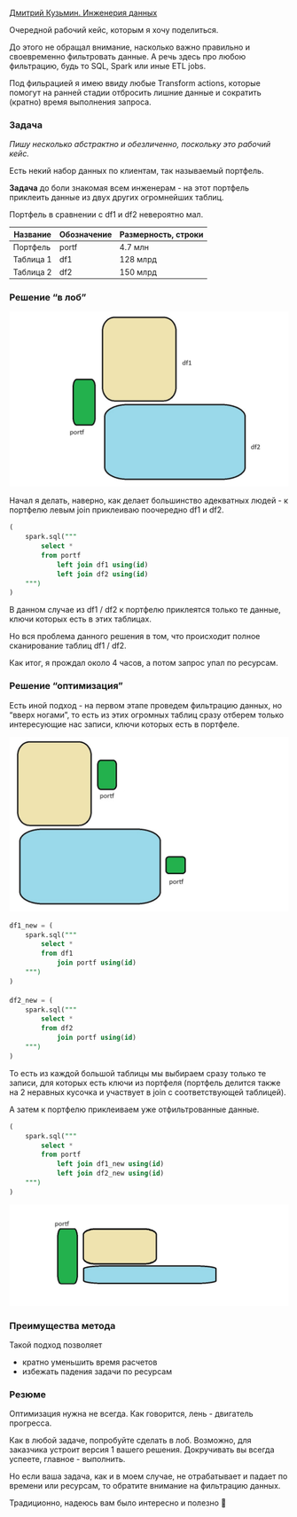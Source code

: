 [Дмитрий Кузьмин. Инженерия данных](https://t.me/kuzmin_dmitry91/32)

Очередной рабочий кейс, которым я хочу поделиться.

До этого не обращал внимание, насколько важно правильно и своевременно фильтровать данные. А речь здесь про любою фильтрацию, будь то SQL, Spark или иные ETL jobs.

Под фильрацией я имею ввиду любые Transform actions, которые помогут на ранней стадии отбросить лишние данные и сократить (кратно) время выполнения запроса.

### Задача

*Пишу несколько абстрактно и обезличенно, поскольку это рабочий кейс.*

Есть некий набор данных по клиентам, так называемый портфель.

**Задача** до боли знакомая всем инженерам - на этот портфель приклеить данные из двух других огромнейших таблиц. 

Портфель в сравнении с df1 и df2 невероятно мал.

| **Название** | **Обозначение** | **Размерность, строки** |
| --- | --- | --- |
| Портфель  | portf | 4.7 млн |
| Таблица 1 | df1 | 128 млрд |
| Таблица 2 | df2 | 150 млрд |

### Решение “в лоб”

![1.jpg](images\1.jpg)

Начал я делать, наверно, как делает большинство адекватных людей - к портфелю левым join приклеиваю поочередно df1 и df2.

```sql
(
	spark.sql("""
		select *
		from portf
			left join df1 using(id)
			left join df2 using(id)
	""")
)
```

В данном случае из df1 / df2 к портфелю приклеятся только те данные, ключи которых есть в этих таблицах.

Но вся проблема данного решения в том, что происходит полное сканирование таблиц df1 / df2.

Как итог, я прождал около 4 часов, а потом запрос упал по ресурсам.

### Решение “оптимизация”

Есть иной подход - на первом этапе проведем фильтрацию данных, но “вверх ногами”, то есть из этих огромных таблиц сразу отберем только интересующие нас записи, ключи которых есть в портфеле.

![2.jpg](images\2.jpg)

```sql
df1_new = (
	spark.sql("""
		select *
		from df1
			join portf using(id)
	""")
)

df2_new = (
	spark.sql("""
		select *
		from df2
			join portf using(id)
	""")
)
```

То есть из каждой большой таблицы мы выбираем сразу только те записи, для которых есть ключи из портфеля (портфель делится также на 2 неравных кусочка и участвует в join с соответствующей таблицей).

А затем к портфелю приклеиваем уже отфильтрованные данные.

```sql
(
	spark.sql("""
		select *
		from portf
			left join df1_new using(id)
			left join df2_new using(id)
	""")
)
```

![3.jpg](images\3.jpg)

### Преимущества метода

Такой подход позволяет

- кратно уменьшить время расчетов
- избежать падения задачи по ресурсам

### Резюме

Оптимизация нужна не всегда. Как говорится, лень - двигатель прогресса. 

Как в любой задаче, попробуйте сделать в лоб. Возможно, для заказчика устроит версия 1 вашего решения. Докручивать вы всегда успеете, главное - выполнить.

Но если ваша задача, как и в моем случае, не отрабатывает и падает по времени или ресурсам, то обратите внимание на фильтрацию данных.

Традиционно, надеюсь вам было интересно и полезно 🙂